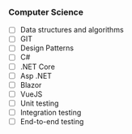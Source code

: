 ### Computer Science

- [ ] Data structures and algorithms
- [ ] GIT
- [ ] Design Patterns
- [ ] C#
- [ ] .NET Core
- [ ] Asp .NET
- [ ] Blazor
- [ ] VueJS
- [ ] Unit testing
- [ ] Integration testing
- [ ] End-to-end testing